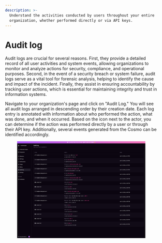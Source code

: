 ```yaml
---
description: >-
  Understand the activities conducted by users throughout your entire
  organization, whether performed directly or via API keys.
---
```


# Audit log

Audit logs are crucial for several reasons. First, they provide a detailed record of all user activities and system events, allowing organizations to monitor and analyze actions for security, compliance, and operational purposes. Second, in the event of a security breach or system failure, audit logs serve as a vital tool for forensic analysis, helping to identify the cause and impact of the incident. Finally, they assist in ensuring accountability by tracking user actions, which is essential for maintaining integrity and trust in information systems.

Navigate to your organization's page and click on "Audit Log." You will see all audit logs arranged in descending order by their creation date. Each log entry is annotated with information about who performed the action, what was done, and when it occurred. Based on the icon next to the actor, you can determine if the action was performed directly by a user or through their API key. Additionally, several events generated from the Cosmo can be identified accordingly.

<figure><img src="../.gitbook/assets/image (98).png" alt=""><figcaption></figcaption></figure>
